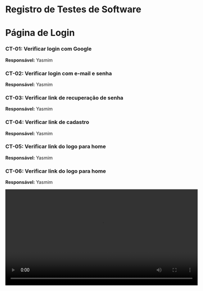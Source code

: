 # Registro de Testes de Software

# Página de Login

### CT-01: Verificar login com Google
**Responsável:** Yasmim

### CT-02: Verificar login com e-mail e senha
**Responsável:** Yasmim

### CT-03: Verificar link de recuperação de senha
**Responsável:** Yasmim

### CT-04: Verificar link de cadastro
**Responsável:** Yasmim

### CT-05: Verificar link do logo para home
**Responsável:** Yasmim

### CT-06: Verificar link do logo para home
**Responsável:** Yasmim

<video width="600" controls>
        <source src="https://github.com/ICEI-PUC-Minas-PMV-ADS/pmv-ads-2024-1-e1-proj-web-t13-agendaclin/raw/feature/full_calendar_setup/documentos/video/2024-06-09%2016-49-18.mkv" type="video/webm">
    </video>